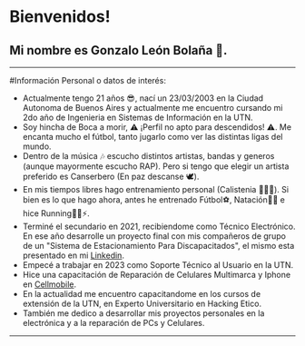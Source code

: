 # Bienvenidos!

## Mi nombre es Gonzalo León Bolaña 🦁.
_________________________________________________________________________________________________________________________________________________________________________________________________________________________
#Información Personal o datos de interés:

* Actualmente tengo 21 años 😎, nací un 23/03/2003 en la Ciudad Autonoma de Buenos Aires y actualmente me encuentro cursando mi 2do año de Ingenieria en Sistemas de Información en la UTN.
* Soy hincha de Boca a morir, ⚠ ¡Perfil no apto para descendidos! ⚠. Me encanta mucho el fútbol, tanto jugarlo como ver las distintas ligas del mundo.
* Dentro de la música 🎶 escucho distintos artistas, bandas y generos (aunque mayormente escucho RAP). Pero si tengo que elegir un artista preferido es Canserbero (En paz descanse 🕊).
* En mis tiempos libres hago entrenamiento personal (Calistenia 🏋️‍♂️💪). Si bien es lo que hago ahora, antes he entrenado Fútbol⚽, Natación🏊‍♂️ e hice Running🏃‍♂️⚡.
* Terminé el secundario en 2021, recibiendome como Técnico Electrónico. En ese año desarrolle un proyecto final con mis compañeros de grupo de un "Sistema de Estacionamiento Para Discapacitados", el mismo esta presentado en mi [Linkedin](https://www.linkedin.com/in/gonzalo-bolaña-837421239/).
* Empecé a trabajar en 2023 como Soporte Técnico al Usuario en la UTN.
* Hice una capacitación de Reparación de Celulares Multimarca y Iphone en [Cellmobile](https://www.cellmobile.com.ar).
* En la actualidad me encuentro capacitandome en los cursos de extensión de la UTN, en Experto Universitario en Hacking Etico.  
* También me dedico a desarrollar mis proyectos personales en la electrónica y a la reparación de PCs y Celulares.
_________________________________________________________________________________________________________________________________________________________________________________________________________________________

